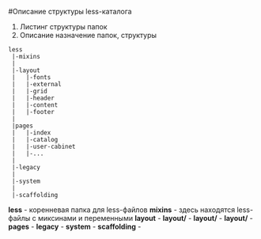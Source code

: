 #Описание структуры less-каталога

1. Листинг структуры папок
2. Описание назначение папок, структуры


```
less
 |-mixins
 |
 |-layout
 |   |-fonts
 |   |-external
 |   |-grid
 |   |-header
 |   |-content
 |   |-footer
 |
 |pages
 |   |-index
 |   |-catalog
 |   |-user-cabinet
 |   |-...
 |
 |-legacy
 |
 |-system
 |
 |-scaffolding
```

**less** - коренневая папка для less-файлов
**mixins** - здесь находятся less-файлы с миксинами и переменными
**layout** - 
**layout/** - 
**layout/** - 
**layout/** - 
**pages** - 
**legacy** - 
**system** - 
**scaffolding** - 